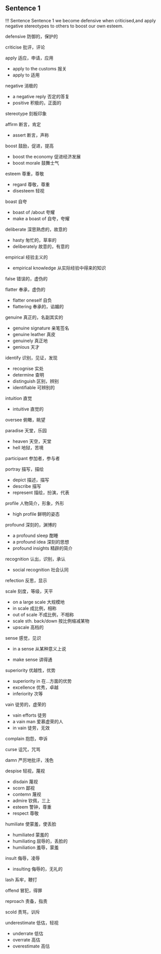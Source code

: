 
## Sentence 1

!!! Sentence Sentence 1
    we become defensive when criticised,and apply negative stereotypes to others to boost our own esteem.

defensive 防御的，保护的

criticise 批评，评论

apply 适应，申请，应用

- apply to the customs 报关
- apply to 适用

negative 消极的

- a negative reply 否定的答复
- positive 积极的，正面的

stereotype 刻板印象

affirm 断言，肯定

- assert 断言，声称

boost 鼓励，促进，提高

- boost the economy 促进经济发展
- boost morale 鼓舞士气

esteem 尊重，尊敬

- regard 尊敬，尊重
- disesteem 轻视

boast 自夸

- boast of /about 夸耀
- make a boast of 自夸，夸耀

deliberate 深思熟虑的，故意的

- hasty 匆忙的，草率的
- deliberately 故意的，有意的

empirical 经验主义的

- empirical knowledge 从实际经验中得来的知识

false 错误的，虚伪的

flatter 奉承，虚伪的

- flatter oneself 自负
- flattering 奉承的，谄媚的

genuine 真正的，名副其实的

- genuine signature 亲笔签名
- genuine leather 真皮
- genuinely 真正地
- genious 天才

identify 识别，见证，发现

- recognise 实处
- determine 查明
- distinguish 区别，辨别
- identifiable 可辨别的

intuition 直觉

- intuitive 直觉的

oversee 俯瞰，眺望

paradise 天堂，乐园

- heaven 天空，天堂
- hell 地狱，苦境

participant 参加者，参与者

portray 描写，描绘

- depict 描述，描写
- describe 描写
- represent 描绘，扮演，代表

profile 人物简介，形象，外形

- high profile 鲜明的姿态

profound 深刻的，渊博的

- a profound sleep 酣睡
- a profound idea 深刻的思想
- profound insights 精辟的简介

recognition 认出，识别，承认

- social recognition 社会认同

refection 反思，显示

scale 刻度，等级，天平

- on a large scale 大规模地
- in scale 成比例，相称
- out of scale 不成比例，不相称
- scale sth. back/down 按比例缩减某物
- upscale 高档的

sense 感觉，见识

- in a sense 从某种意义上说

- make sense 讲得通

superiority 优越性，优势

- superiority in 在...方面的优势
- excellence 优秀，卓越
- inferiority 次等

vain 徒劳的，虚荣的

- vain efforts 徒劳
- a vain man 爱慕虚荣的人
- in vain 徒劳，无效

complain 抱怨，申诉

curse 诅咒，咒骂

damn 严厉地批评，浅色

despise 轻视，蔑视

- disdain 蔑视
- scorn 鄙视
- contemn 蔑视
- admire 钦佩，三上
- esteem 警钟，尊重
- respect 尊敬

humiliate 使蒙羞，使丢脸

- humiliated 蒙羞的
- humiliating 屈辱的，丢脸的
- humiliation 羞辱，蒙羞

insult 侮辱，凌辱

- insulting 侮辱的，无礼的

lash 系牢，鞭打

offend 冒犯，得罪

reproach 责备，指责

scold 责骂，训斥

underestimate 低估，轻视

- underrate 低估
- overrate 高估
- overestimate 高估

  
